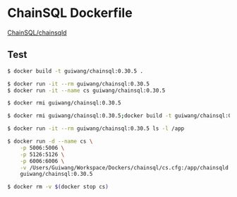# ChainSQL Dockerfile

[ChainSQL/chainsqld](https://github.com/ChainSQL/chainsqld)

## Test

``` sh
$ docker build -t guiwang/chainsql:0.30.5 .

$ docker run -it --rm guiwang/chainsql:0.30.5
$ docker run -it --name cs guiwang/chainsql:0.30.5

$ docker rmi guiwang/chainsql:0.30.5

$ docker rmi guiwang/chainsql:0.30.5;docker build -t guiwang/chainsql:0.30.5 .
```

``` sh
$ docker run -it --rm guiwang/chainsql:0.30.5 ls -l /app

$ docker run -d --name cs \
	-p 5006:5006 \
	-p 5126:5126 \
	-p 6006:6006 \
	-v /Users/Guiwang/Workspace/Dockers/chainsql/cs.cfg:/app/chainsqld.cfg \
	guiwang/chainsql:0.30.5

$ docker rm -v $(docker stop cs)
```
